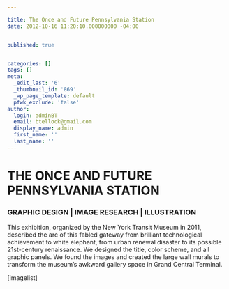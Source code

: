 ```yaml
---

title: The Once and Future Pennsylvania Station
date: 2012-10-16 11:20:10.000000000 -04:00


published: true


categories: []
tags: []
meta:
  _edit_last: '6'
  _thumbnail_id: '869'
  _wp_page_template: default
  pfwk_exclude: 'false'
author:
  login: adminBT
  email: btellock@gmail.com
  display_name: admin
  first_name: ''
  last_name: ''
---
```

<h1>THE ONCE AND FUTURE PENNSYLVANIA STATION</h1>
<h3>GRAPHIC DESIGN | IMAGE RESEARCH | ILLUSTRATION</h3>
This exhibition, organized by the New York Transit Museum in 2011, described the arc of this fabled gateway from brilliant technological achievement to white elephant, from urban renewal disaster to its possible 21st-century renaissance. We designed the title, color scheme, and all graphic panels. We found the images and created the large wall murals to transform the museum’s awkward gallery space in Grand Central Terminal.


[imagelist]

